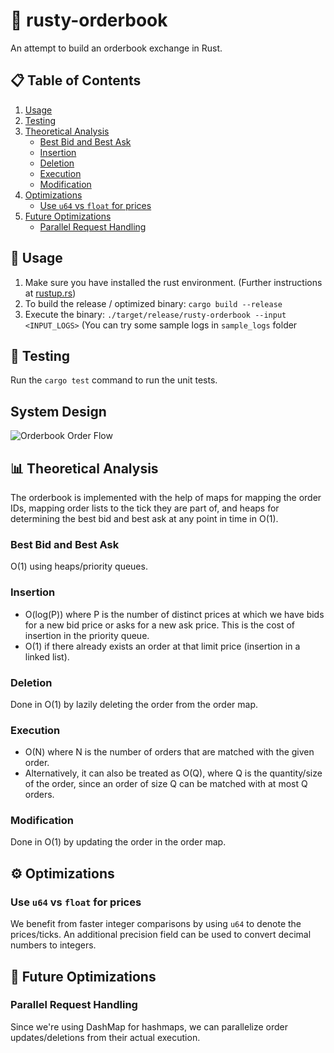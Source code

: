 # 🦀 rusty-orderbook
An attempt to build an orderbook exchange in Rust.

## 📋 Table of Contents

1. [Usage](#-usage)
2. [Testing](#-testing)
3. [Theoretical Analysis](#-theoretical-analysis)
   - [Best Bid and Best Ask](#best-bid-and-best-ask)
   - [Insertion](#insertion)
   - [Deletion](#deletion)
   - [Execution](#execution)
   - [Modification](#modification)
4. [Optimizations](#-optimizations)
   - [Use `u64` vs `float` for prices](#use-u64-vs-float-for-prices)
5. [Future Optimizations](#-future-optimizations)
   - [Parallel Request Handling](#parallel-request-handling)

## 🚀 Usage
1. Make sure you have installed the rust environment. (Further instructions at [rustup.rs](https://rustup.rs/))
2. To build the release / optimized binary: `cargo build --release`
3. Execute the binary: `./target/release/rusty-orderbook --input <INPUT_LOGS>` (You can try some sample logs in `sample_logs` folder

## 🧪 Testing
Run the `cargo test` command to run the unit tests.

## System Design
![Orderbook Order Flow](https://github.com/user-attachments/assets/6be300f4-5d0c-43e5-80bc-598925706738)

## 📊 Theoretical Analysis
The orderbook is implemented with the help of maps for mapping the order IDs, mapping order lists to the tick they are part of, and heaps for determining the best bid and best ask at any point in time in O(1).

### Best Bid and Best Ask
O(1) using heaps/priority queues.

### Insertion
- O(log(P)) where P is the number of distinct prices at which we have bids for a new bid price or asks for a new ask price. This is the cost of insertion in the priority queue.
- O(1) if there already exists an order at that limit price (insertion in a linked list).

### Deletion
Done in O(1) by lazily deleting the order from the order map.

### Execution
- O(N) where N is the number of orders that are matched with the given order.
- Alternatively, it can also be treated as O(Q), where Q is the quantity/size of the order, since an order of size Q can be matched with at most Q orders.

### Modification
Done in O(1) by updating the order in the order map.

## ⚙️ Optimizations

### Use `u64` vs `float` for prices
We benefit from faster integer comparisons by using `u64` to denote the prices/ticks. An additional precision field can be used to convert decimal numbers to integers.

## 🔮 Future Optimizations

### Parallel Request Handling
Since we're using DashMap for hashmaps, we can parallelize order updates/deletions from their actual execution.
